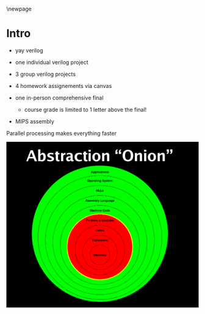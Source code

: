 \newpage
# Intro

- yay verilog

- one individual verilog project
- 3 group verilog projects

- 4 homework assignements via canvas

- one in-person comprehensive final
    - course grade is limited to 1 letter above the final!

- MIPS assembly

Parallel processing makes everything faster

![Abstraction Onion](image.png)
